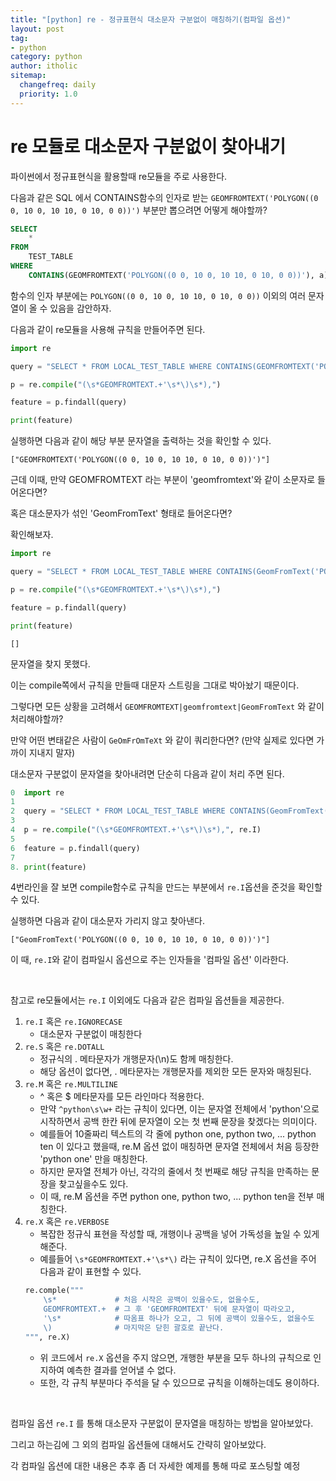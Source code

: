 ```yaml
---
title: "[python] re - 정규표현식 대소문자 구분없이 매칭하기(컴파일 옵션)"
layout: post
tag:
- python
category: python
author: itholic
sitemap:
  changefreq: daily
  priority: 1.0
---
```


# re 모듈로 대소문자 구분없이 찾아내기

파이썬에서 정규표현식을 활용할때 re모듈을 주로 사용한다.

다음과 같은 SQL 에서 CONTAINS함수의 인자로 받는 `GEOMFROMTEXT('POLYGON((0 0, 10 0, 10 10, 0 10, 0 0))')` 부분만 뽑으려면 어떻게 해야할까?

```sql
SELECT
    * 
FROM
    TEST_TABLE
WHERE
    CONTAINS(GEOMFROMTEXT('POLYGON((0 0, 10 0, 10 10, 0 10, 0 0))'), a);
```

함수의 인자 부분에는 `POLYGON((0 0, 10 0, 10 10, 0 10, 0 0))` 이외의 여러 문자열이 올 수 있음을 감안하자.

다음과 같이 re모듈을 사용해 규칙을 만들어주면 된다.

```python
import re

query = "SELECT * FROM LOCAL_TEST_TABLE WHERE CONTAINS(GEOMFROMTEXT('POLYGON((0 0, 10 0, 10 10, 0 10, 0 0))'), a);"

p = re.compile("(\s*GEOMFROMTEXT.+'\s*\)\s*),")

feature = p.findall(query)

print(feature)
```

실행하면 다음과 같이 해당 부분 문자열을 출력하는 것을 확인할 수 있다.

```
["GEOMFROMTEXT('POLYGON((0 0, 10 0, 10 10, 0 10, 0 0))')"]
```

근데 이때, 만약 GEOMFROMTEXT 라는 부분이 'geomfromtext'와 같이 소문자로 들어온다면?

혹은 대소문자가 섞인 'GeomFromText' 형태로 들어온다면?

확인해보자.

```python
import re

query = "SELECT * FROM LOCAL_TEST_TABLE WHERE CONTAINS(GeomFromText('POLYGON((0 0, 10 0, 10 10, 0 10, 0 0))'), a);"

p = re.compile("(\s*GEOMFROMTEXT.+'\s*\)\s*),")

feature = p.findall(query)

print(feature)
```
```
[]
```

문자열을 찾지 못했다.

이는 compile쪽에서 규칙을 만들때 대문자 스트링을 그대로 박아놨기 때문이다.

그렇다면 모든 상황을 고려해서 `GEOMFROMTEXT|geomfromtext|GeomFromText` 와 같이 처리해야할까?

만약 어떤 변태같은 사람이 `GeOmFrOmTeXt` 와 같이 쿼리한다면? (만약 실제로 있다면 가까이 지내지 말자)

대소문자 구분없이 문자열을 찾아내려면 단순히 다음과 같이 처리 주면 된다.

```python
0  import re
1  
2  query = "SELECT * FROM LOCAL_TEST_TABLE WHERE CONTAINS(GeomFromText('POLYGON((0 0, 10 0, 10 10, 0 10, 0 0))'), a);"
3  
4  p = re.compile("(\s*GEOMFROMTEXT.+'\s*\)\s*),", re.I)
5  
6  feature = p.findall(query)
7
8. print(feature)
```

4번라인을 잘 보면 compile함수로 규칙을 만드는 부분에서 `re.I`옵션을 준것을 확인할 수 있다.

실행하면 다음과 같이 대소문자 가리지 않고 찾아낸다.

```
["GeomFromText('POLYGON((0 0, 10 0, 10 10, 0 10, 0 0))')"]
```

이 때, `re.I`와 같이 컴파일시 옵션으로 주는 인자들을 '컴파일 옵션' 이라한다.

<br/>

참고로 re모듈에서는 `re.I` 이외에도 다음과 같은 컴파일 옵션들을 제공한다.

1. `re.I` 혹은 `re.IGNORECASE`
    - 대소문자 구분없이 매칭한다
2. `re.S` 혹은 `re.DOTALL`
    - 정규식의 . 메타문자가 개행문자(\n)도 함께 매칭한다.
    - 해당 옵션이 없다면, . 메타문자는 개행문자를 제외한 모든 문자와 매칭된다.
3. `re.M` 혹은 `re.MULTILINE`
    - ^ 혹은 $ 메타문자를 모든 라인마다 적용한다.
    - 만약 `^python\s\w+` 라는 규칙이 있다면, 이는 문자열 전체에서 'python'으로 시작하면서 공백 한칸 뒤에 문자열이 오는 첫 번째 문장을 찾겠다는 의미이다.
    - 예를들어 10줄짜리 텍스트의 각 줄에 python one, python two, ... python ten 이 있다고 했을때, re.M 옵션 없이 매칭하면 문자열 전체에서 처음 등장한 'python one' 만을 매칭한다.
    - 하지만 문자열 전체가 아닌, 각각의 줄에서 첫 번째로 해당 규칙을 만족하는 문장을 찾고싶을수도 있다.
    - 이 때, re.M 옵션을 주면 python one, python two, ... python ten을 전부 매칭한다.
4. `re.X` 혹은 `re.VERBOSE`
    - 복잡한 정규식 표현을 작성할 때, 개행이나 공백을 넣어 가독성을 높일 수 있게 해준다.
    - 예를들어 `\s*GEOMFROMTEXT.+'\s*\)` 라는 규칙이 있다면, re.X 옵션을 주어 다음과 같이 표현할 수 있다.
    ```python
    re.comple("""
        \s*             # 처음 시작은 공백이 있을수도, 없을수도,
        GEOMFROMTEXT.+  # 그 후 'GEOMFROMTEXT' 뒤에 문자열이 따라오고,
        '\s*            # 따옴표 하나가 오고, 그 뒤에 공백이 있을수도, 없을수도
        \)              # 마지막은 닫힌 괄호로 끝난다.
    """, re.X)
    ```
    - 위 코드에서 `re.X` 옵션을 주지 않으면, 개행한 부분을 모두 하나의 규칙으로 인지하여 예측한 결과를 얻어낼 수 없다.
    - 또한, 각 규칙 부분마다 주석을 달 수 있으므로 규칙을 이해하는데도 용이하다.

<br/>

컴파일 옵션 `re.I` 를 통해 대소문자 구분없이 문자열을 매칭하는 방법을 알아보았다.

그리고 하는김에 그 외의 컴파일 옵션들에 대해서도 간략히 알아보았다.

각 컴파일 옵션에 대한 내용은 추후 좀 더 자세한 예제를 통해 따로 포스팅할 예정
